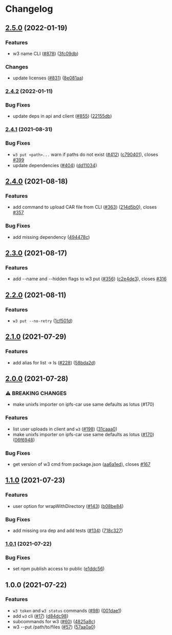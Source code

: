 # Changelog

## [2.5.0](https://www.github.com/web3-storage/web3.storage/compare/w3-v2.4.2...w3-v2.5.0) (2022-01-19)


### Features

* w3 name CLI ([#878](https://www.github.com/web3-storage/web3.storage/issues/878)) ([3fc09db](https://www.github.com/web3-storage/web3.storage/commit/3fc09dba972af3577b2cbf4890621addda6fe863))


### Changes

* update licenses ([#831](https://www.github.com/web3-storage/web3.storage/issues/831)) ([8e081aa](https://www.github.com/web3-storage/web3.storage/commit/8e081aac2dd03dd5eb642bff9c2da867d61edd87))

### [2.4.2](https://www.github.com/web3-storage/web3.storage/compare/w3-v2.4.1...w3-v2.4.2) (2022-01-11)


### Bug Fixes

* update deps in api and client ([#855](https://www.github.com/web3-storage/web3.storage/issues/855)) ([22155db](https://www.github.com/web3-storage/web3.storage/commit/22155db13b646e9846cf10c26d10faeb0d3b936e))

### [2.4.1](https://www.github.com/web3-storage/web3.storage/compare/w3-v2.4.0...w3-v2.4.1) (2021-08-31)


### Bug Fixes

* `w3 put <path>...` warn if paths do not exist ([#412](https://www.github.com/web3-storage/web3.storage/issues/412)) ([c790401](https://www.github.com/web3-storage/web3.storage/commit/c79040176a116047c0acd9a22680927c30596085)), closes [#399](https://www.github.com/web3-storage/web3.storage/issues/399)
* update dependencies ([#404](https://www.github.com/web3-storage/web3.storage/issues/404)) ([dd11034](https://www.github.com/web3-storage/web3.storage/commit/dd110344c6475e0e074bfaec6cf32d16643e1bdb))

## [2.4.0](https://www.github.com/web3-storage/web3.storage/compare/w3-v2.3.0...w3-v2.4.0) (2021-08-18)


### Features

* add command to upload CAR file from CLI ([#363](https://www.github.com/web3-storage/web3.storage/issues/363)) ([214d5b0](https://www.github.com/web3-storage/web3.storage/commit/214d5b09af6e1d2b6d8f8b36e00166aa10379955)), closes [#357](https://www.github.com/web3-storage/web3.storage/issues/357)


### Bug Fixes

* add missing dependency ([494478c](https://www.github.com/web3-storage/web3.storage/commit/494478c7baed649a49c59ba9605700c29ee9794d))

## [2.3.0](https://www.github.com/web3-storage/web3.storage/compare/w3-v2.2.0...w3-v2.3.0) (2021-08-17)


### Features

* add --name and --hidden flags to w3 put ([#356](https://www.github.com/web3-storage/web3.storage/issues/356)) ([c2e4de3](https://www.github.com/web3-storage/web3.storage/commit/c2e4de33cb17b93e8551c7230fa2f4b8d3bd8cce)), closes [#316](https://www.github.com/web3-storage/web3.storage/issues/316)

## [2.2.0](https://www.github.com/web3-storage/web3.storage/compare/w3-v2.1.0...w3-v2.2.0) (2021-08-11)


### Features

* `w3 put --no-retry` ([1cf501d](https://www.github.com/web3-storage/web3.storage/commit/1cf501dda6998d712808dc4b5571beef4629e2c2))

## [2.1.0](https://www.github.com/web3-storage/web3.storage/compare/w3-v2.0.0...w3-v2.1.0) (2021-07-29)


### Features

* add alias for list -> ls ([#228](https://www.github.com/web3-storage/web3.storage/issues/228)) ([58bda2d](https://www.github.com/web3-storage/web3.storage/commit/58bda2ddb72fa04aded0542fd33847cf194d64f0))

## [2.0.0](https://www.github.com/web3-storage/web3.storage/compare/w3-v1.1.0...w3-v2.0.0) (2021-07-28)


### ⚠ BREAKING CHANGES

* make unixfs importer on ipfs-car use same defaults as lotus (#170)

### Features

* list user uploads in client and `w3` ([#198](https://www.github.com/web3-storage/web3.storage/issues/198)) ([31caaa0](https://www.github.com/web3-storage/web3.storage/commit/31caaa0d6ef88a7467c6192a8b2d976f70087c62))
* make unixfs importer on ipfs-car use same defaults as lotus ([#170](https://www.github.com/web3-storage/web3.storage/issues/170)) ([06f6948](https://www.github.com/web3-storage/web3.storage/commit/06f6948ce36b5e2a87f31b9bfac41e9465cb901b))


### Bug Fixes

* get version of w3 cmd from package.json ([aa6a1ed](https://www.github.com/web3-storage/web3.storage/commit/aa6a1edcd7e0e586230d0146cb30877b8af62f71)), closes [#167](https://www.github.com/web3-storage/web3.storage/issues/167)

## [1.1.0](https://www.github.com/web3-storage/web3.storage/compare/w3-v1.0.1...w3-v1.1.0) (2021-07-23)


### Features

* user option for wrapWithDirectory ([#143](https://www.github.com/web3-storage/web3.storage/issues/143)) ([b08be84](https://www.github.com/web3-storage/web3.storage/commit/b08be84e7efcd610c21ff56b0cc129a11faf3840))


### Bug Fixes

* add missing ora dep and add tests ([#134](https://www.github.com/web3-storage/web3.storage/issues/134)) ([718c327](https://www.github.com/web3-storage/web3.storage/commit/718c327b87b4143358d9c6de5d69a83d8dcb65e0))

### [1.0.1](https://www.github.com/web3-storage/web3.storage/compare/w3-v1.0.0...w3-v1.0.1) (2021-07-22)


### Bug Fixes

* set npm publish access to public ([e1ddc56](https://www.github.com/web3-storage/web3.storage/commit/e1ddc56ca014dfe52bdb37c2f5f76b6fb0fee15d))

## 1.0.0 (2021-07-22)


### Features

* `w3 token` and `w3 status` commands ([#98](https://www.github.com/web3-storage/web3.storage/issues/98)) ([001dae1](https://www.github.com/web3-storage/web3.storage/commit/001dae1375bfdbbee9e72d95e94065fb87ead11b))
* add `w3` cli ([#17](https://www.github.com/web3-storage/web3.storage/issues/17)) ([d84dc98](https://www.github.com/web3-storage/web3.storage/commit/d84dc98ac39fe3546adc8711ea975ca0d762f0c0))
* subcommands for w3 ([#60](https://www.github.com/web3-storage/web3.storage/issues/60)) ([4825a8c](https://www.github.com/web3-storage/web3.storage/commit/4825a8c28266b60d6b37f498c327737e83093c15))
* w3 --put /path/to/files ([#57](https://www.github.com/web3-storage/web3.storage/issues/57)) ([57aa0a0](https://www.github.com/web3-storage/web3.storage/commit/57aa0a0fbd16801234fa896b09fe2522d7aa1962))
